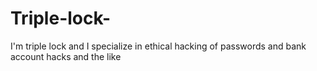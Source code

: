 # Triple-lock-
I'm triple lock and I specialize in ethical hacking of passwords and bank account hacks and the like

